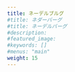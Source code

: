 ```yaml
---
title: ネーデルブルグ
#title: ネダーバーグ
#title: ネーデルバーグ
#description: 
#featured_image: 
#keywords: []
#menus: "main"
weight: 15
---
```


